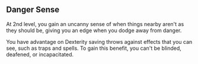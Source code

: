 ## Danger Sense
At 2nd level, you gain an uncanny sense of when things nearby aren't as they should be, giving you an edge when you dodge away from danger.

You have advantage on Dexterity saving throws against effects that you can see, such as traps and spells. To gain this benefit, you can't be blinded, deafened, or incapacitated.

<!--

-<< CHANGES >>-
- none

-<< TODO >>-
- none

-<< COMMENTARY >>-
- Danger Sense felt a bit misplaced when Strength should be first and foremost for a barbarian.
- in order to offset this, a similar ability -- muscle memory -- has been added at first level.

-->
